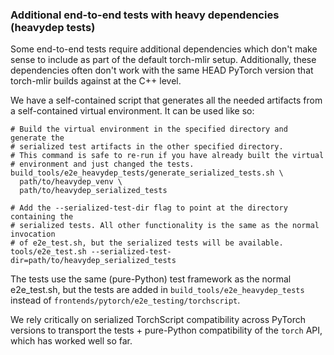 ### Additional end-to-end tests with heavy dependencies (heavydep tests)

Some end-to-end tests require additional dependencies which don't make sense to
include as part of the default torch-mlir setup. Additionally, these
dependencies often don't work with the same HEAD PyTorch version that torch-mlir
builds against at the C++ level.

We have a self-contained script that generates all the needed artifacts from a
self-contained virtual environment. It can be used like so:

```shell
# Build the virtual environment in the specified directory and generate the
# serialized test artifacts in the other specified directory.
# This command is safe to re-run if you have already built the virtual
# environment and just changed the tests.
build_tools/e2e_heavydep_tests/generate_serialized_tests.sh \
  path/to/heavydep_venv \
  path/to/heavydep_serialized_tests

# Add the --serialized-test-dir flag to point at the directory containing the
# serialized tests. All other functionality is the same as the normal invocation
# of e2e_test.sh, but the serialized tests will be available.
tools/e2e_test.sh --serialized-test-dir=path/to/heavydep_serialized_tests
```

The tests use the same (pure-Python) test framework as the normal
e2e_test.sh, but the tests are added in
`build_tools/e2e_heavydep_tests` instead of
`frontends/pytorch/e2e_testing/torchscript`.

We rely critically on serialized TorchScript compatibility across PyTorch
versions to transport the tests + pure-Python compatibility of the `torch`
API, which has worked well so far.
